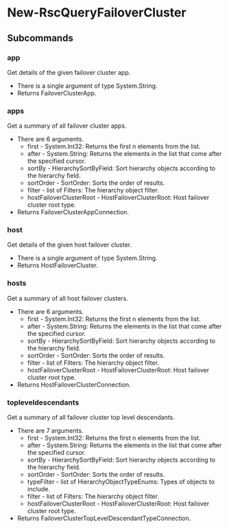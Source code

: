 # New-RscQueryFailoverCluster
## Subcommands
### app
Get details of the given failover cluster app.

- There is a single argument of type System.String.
- Returns FailoverClusterApp.
### apps
Get a summary of all failover cluster apps.

- There are 6 arguments.
    - first - System.Int32: Returns the first n elements from the list.
    - after - System.String: Returns the elements in the list that come after the specified cursor.
    - sortBy - HierarchySortByField: Sort hierarchy objects according to the hierarchy field.
    - sortOrder - SortOrder: Sorts the order of results.
    - filter - list of Filters: The hierarchy object filter.
    - hostFailoverClusterRoot - HostFailoverClusterRoot: Host failover cluster root type.
- Returns FailoverClusterAppConnection.
### host
Get details of the given host failover cluster.

- There is a single argument of type System.String.
- Returns HostFailoverCluster.
### hosts
Get a summary of all host failover clusters.

- There are 6 arguments.
    - first - System.Int32: Returns the first n elements from the list.
    - after - System.String: Returns the elements in the list that come after the specified cursor.
    - sortBy - HierarchySortByField: Sort hierarchy objects according to the hierarchy field.
    - sortOrder - SortOrder: Sorts the order of results.
    - filter - list of Filters: The hierarchy object filter.
    - hostFailoverClusterRoot - HostFailoverClusterRoot: Host failover cluster root type.
- Returns HostFailoverClusterConnection.
### topleveldescendants
Get a summary of all failover cluster top level descendants.

- There are 7 arguments.
    - first - System.Int32: Returns the first n elements from the list.
    - after - System.String: Returns the elements in the list that come after the specified cursor.
    - sortBy - HierarchySortByField: Sort hierarchy objects according to the hierarchy field.
    - sortOrder - SortOrder: Sorts the order of results.
    - typeFilter - list of HierarchyObjectTypeEnums: Types of objects to include.
    - filter - list of Filters: The hierarchy object filter.
    - hostFailoverClusterRoot - HostFailoverClusterRoot: Host failover cluster root type.
- Returns FailoverClusterTopLevelDescendantTypeConnection.
